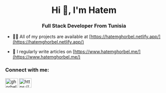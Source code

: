 <h1 align="center">Hi 👋, I'm Hatem</h1>
<h3 align="center">Full Stack Developer From Tunisia</h3>

- 👨‍💻 All of my projects are available at [https://hatemghorbel.netlify.app/](https://hatemghorbel.netlify.app/)

- 📝 I regularly write articles on [https://www.hatemghorbel.me/](https://www.hatemghorbel.me/)

<h3 align="left">Connect with me:</h3>
<p align="left">
<a href="https://linkedin.com/in/ghorbel-hatem" target="blank"><img align="center" src="https://raw.githubusercontent.com/rahuldkjain/github-profile-readme-generator/master/src/images/icons/Social/linked-in-alt.svg" alt="ghorbel-hatem" height="30" width="40" /></a>
<a href="https://www.youtube.com/c/HGDevTn" target="blank"><img align="center" src="https://raw.githubusercontent.com/rahuldkjain/github-profile-readme-generator/master/src/images/icons/Social/youtube.svg" alt="https://www.youtube.com/channel/ucjbebuymdp0rsxon9bj4c3a" height="30" width="40" /></a>
</p>


